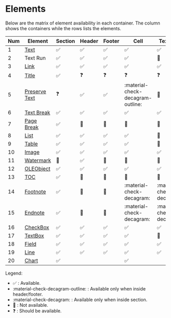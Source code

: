 # Elements

Below are the matrix of element availability in each container. The column shows the containers while the rows lists the elements.

| Num   | Element        | Section    | Header   | Footer   | Cell    | Text Run   | Footnote   |
|-------|-----------------|-----------|----------|----------|---------|------------|------------|
| 1     | [Text](text.md) | :white_check_mark: | :white_check_mark: | :white_check_mark: | :white_check_mark: | :white_check_mark: | :white_check_mark: |
| 2     | Text Run | :white_check_mark: | :white_check_mark: | :white_check_mark: | :white_check_mark: | :red_circle: | :red_circle: |
| 3     | [Link](link.md) | :white_check_mark: | :white_check_mark: | :white_check_mark: | :white_check_mark: | :white_check_mark: | :white_check_mark: |
| 4     | [Title](title.md) | :white_check_mark: | :question: | :question: | :question: | :question: | :question: |
| 5     | [Preserve Text](preservetext.md) | :question: | :white_check_mark: | :white_check_mark: | :material-check-decagram-outline: | :red_circle: | :red_circle: |
| 6     | [Text Break](textbreak.md) | :white_check_mark: | :white_check_mark: | :white_check_mark: | :white_check_mark: | :white_check_mark: | :white_check_mark: |
| 7     | [Page Break](pagebreak.md) | :white_check_mark: | :red_circle: | :red_circle: | :red_circle: | :red_circle: | :red_circle: |
| 8     | [List](list.md) | :white_check_mark: | :white_check_mark: | :white_check_mark: | :white_check_mark: | :red_circle: | :red_circle: |
| 9     | [Table](table.md) | :white_check_mark: | :white_check_mark: | :white_check_mark: | :white_check_mark: | :red_circle: | :red_circle: |
| 10    | [Image](image.md) | :white_check_mark: | :white_check_mark: | :white_check_mark: | :white_check_mark: | :white_check_mark: | :white_check_mark: |
| 11    | [Watermark](watermark.md) | :red_circle: | :white_check_mark: | :red_circle: | :red_circle: | :red_circle: | :red_circle: |
| 12    | [OLEObject](oleobject.md) | :white_check_mark: | :white_check_mark: | :white_check_mark: | :white_check_mark: | :white_check_mark: | :white_check_mark: |
| 13    | [TOC](toc.md) | :white_check_mark: | :red_circle: | :red_circle: | :red_circle: | :red_circle: | :red_circle: |
| 14    | [Footnote](note.md) | :white_check_mark: | :red_circle: | :red_circle: | :material-check-decagram: | :material-check-decagram: | :red_circle: |
| 15    | [Endnote](note.md) | :white_check_mark: | :red_circle: | :red_circle: | :material-check-decagram: | :material-check-decagram: | :red_circle: |
| 16    | [CheckBox](checkbox.md) | :white_check_mark: | :white_check_mark: | :white_check_mark: | :white_check_mark: | :white_check_mark: | :red_circle: |
| 17    | [TextBox](textbox.md) | :white_check_mark: | :white_check_mark: | :white_check_mark: | :white_check_mark: | :red_circle: | :red_circle: |
| 18    | [Field](field.md) | :white_check_mark: | :white_check_mark: | :white_check_mark: | :white_check_mark: | :white_check_mark: | :white_check_mark: |
| 19    | [Line](line.md) | :white_check_mark: | :white_check_mark: | :white_check_mark: | :white_check_mark: | :white_check_mark: | :white_check_mark: |
| 20    | [Chart](chart.md) | :white_check_mark: | | | :white_check_mark: | | |

Legend:

- :white_check_mark: : Available.
- :material-check-decagram-outline: : Available only when inside header/footer.
- :material-check-decagram: : Available only when inside section.
- :red_circle: : Not available.
- :question: : Should be available.